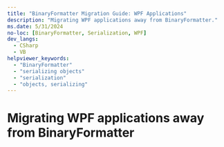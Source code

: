 ```yaml
---
title: "BinaryFormatter Migration Guide: WPF Applications"
description: "Migrating WPF applications away from BinaryFormatter."
ms.date: 5/31/2024
no-loc: [BinaryFormatter, Serialization, WPF]
dev_langs:
  - CSharp
  - VB
helpviewer_keywords:
  - "BinaryFormatter"
  - "serializing objects"
  - "serialization"
  - "objects, serializing"
---
```


# Migrating WPF applications away from BinaryFormatter

